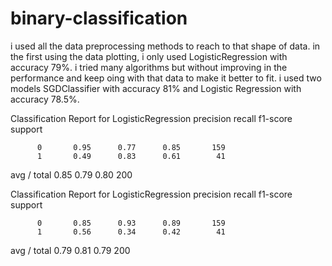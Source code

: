 # binary-classification
i used all the data preprocessing methods to reach to that shape of data.
in the first using the data plotting, i only used LogisticRegression with accuracy 79%.
i tried many algorithms but without improving in the performance and keep oing with that data to make it better to fit.
i used two models SGDClassifier with accuracy 81% and Logistic Regression with accuracy 78.5%.

Classification Report for LogisticRegression
             precision    recall  f1-score   support

          0       0.95      0.77      0.85       159
          1       0.49      0.83      0.61        41

avg / total       0.85      0.79      0.80       200

Classification Report for LogisticRegression
             precision    recall  f1-score   support

          0       0.85      0.93      0.89       159
          1       0.56      0.34      0.42        41

avg / total       0.79      0.81      0.79       200


